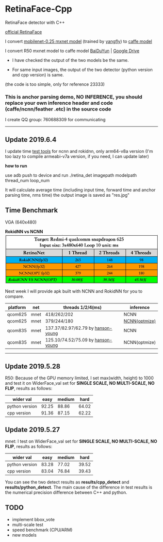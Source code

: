 # RetinaFace-Cpp
RetinaFace detector with C++

[official RetinaFace](https://github.com/deepinsight/insightface/tree/master/RetinaFace)

I convert [mobilenet-0.25 mxnet model](https://github.com/deepinsight/insightface/issues/669) (trained by [yangfly](https://github.com/yangfly)) to [caffe model](./convert_models/mnet)

I convert R50 mxnet model to caffe model [BaiDuYun](https://pan.baidu.com/s/1By24gkB1a76qJvxsg-gIgQ) | [Google Drive](https://drive.google.com/drive/folders/1hA5x3jCYFdja3PXLl9EcmucipRmVAj3W?usp=sharing)

* I have checked the output of the two models be the same.

* For same input images, the output of the two detector (python version and cpp version) is same.

(the code is too simple, only for reference 23333)

### This is anchor parsing demo, NO INFERENCE, you should replace your own inference header and code (caffe/ncnn/feather .etc) in the source code


I create QQ group: 760688309 for communicating

------

## Update 2019.6.4
I update time [test tools](./SpeedTest/) for ncnn and rokidnn, only arm64-v8a version (I'm too lazy to compile armeabi-v7a version, if you need, I can update later)

**how to run**

use adb push to device and run
./retina_det imagepath modelpath thread_num loop_num

It will calculate average time (including input time, forward time and anchor parsing time, nms time)
the output image is saved as "res.jpg"

## Time Benchmark

VGA (640x480)

**RokidNN vs NCNN**
![rokidnn_vs_ncnn](rokidnn_ncnn.jpg)

Next week I will provide apk built with NCNN and RokidNN for you to compare.


| platform | net | threads 1/2/4(ms) | inference |
| ------ | ------ | ------ | ------ |
| qcom625 | mnet | 418/262/202 | NCNN |
| qcom625 | mnet | 379/244/180 | [NCNN(optmize)](https://github.com/Charrin/RetinaFace-Cpp/issues/3) |
| qcom835 | mnet | 137.37/82.97/62.79 by [hanson-young](https://github.com/Charrin/RetinaFace-Cpp/issues/3) | NCNN |
| qcom835 | mnet | 125.10/74.52/75.09 by [hanson-young](https://github.com/Charrin/RetinaFace-Cpp/issues/3) | NCNN(optmize) |

------

## Update 2019.5.28
R50:
Because of the GPU memory limited, I set max(width, height) to 1000 and test it on WiderFace_val set for **SINGLE SCALE, NO MULTI-SCALE, NO FLIP**, results as follows:

| wider val | easy | medium | hard |
| ------ | ------ | ------ | ------ |
| python version | 92.25 | 88.86 | 64.02 |
| cpp version | 91.36 | 87.15 | 62.22 |

## Update 2019.5.27
mnet:
I test on WiderFace_val set for **SINGLE SCALE, NO MULTI-SCALE, NO FLIP**, results as follows:

| wider val | easy | medium | hard |
| ------ | ------ | ------ | ------ |
| python version | 83.28 | 77.02 | 39.52 |
| cpp version | 83.04 | 76.84 | 39.43 |

You can see the two detect results as **results/cpp_detect** and **results/python_detect**. The main cause of the difference in test results is the numerical precision difference between C++ and python.


## TODO
* implement bbox_vote
* multi-scale test
* speed benchmark (CPU/ARM)
* new models
